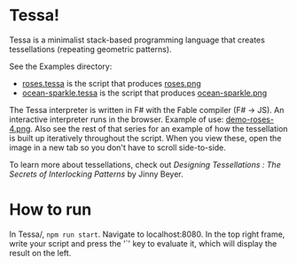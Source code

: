 # Tessa!
Tessa is a minimalist stack-based programming language that creates tessellations (repeating geometric patterns).

See the Examples directory: 
- [roses.tessa](Examples/roses.tessa) is the script that produces [roses.png](Examples/roses.png)
- [ocean-sparkle.tessa](Examples/ocean-sparkle.tessa) is the script that produces [ocean-sparkle.png](Examples/ocean-sparkle.png)

The Tessa interpreter is written in F# with the Fable compiler (F# -> JS). An interactive interpreter runs in the browser.
Example of use: [demo-roses-4.png](Examples/demo-roses-4.png). Also see the rest of that series for an example of
how the tessellation is built up iteratively throughout the script. When you view these, open the image in a new tab so you don't
have to scroll side-to-side.

To learn more about tessellations, check out *Designing Tessellations : The Secrets of Interlocking Patterns* by Jinny Beyer.

# How to run
In Tessa/, `npm run start`. Navigate to localhost:8080. In the top right frame, write your script and press the '`' key to evaluate it, 
which will display the result on the left.